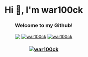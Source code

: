 <h1 align="center">Hi 👋, I'm war100ck</h1>
<h3 align="center">Welcome to my Github!</h3>


<center>
  <img align="center" src="https://github-readme-stats.vercel.app/api/top-langs/?username=war100ck&langs_count=16&theme=dark" />
 
<a href="https://github.com/anuraghazra/github-readme-stats">
<img align="center" src="https://github-readme-streak-stats.herokuapp.com/?user=war100ck&theme=dark" alt="war100ck" /></a>

<a href="https://github.com/anuraghazra/convoychat">
<img align="center" src="https://github-readme-stats.vercel.app/api?username=war100ck&show_icons=true&theme=dark" alt="war100ck" /></a>
 
</center>
<h3 align="center"> <a href="https://github.com/ryo-ma/github-profile-trophy"><img src="https://github-profile-trophy.vercel.app/?username=war100ck&theme=dark" alt="war100ck" /></a></h3>

